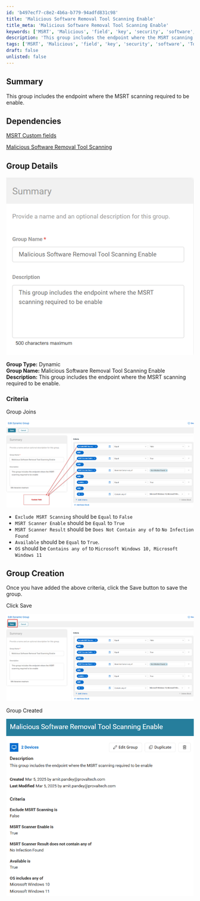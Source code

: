 ```yaml
---
id: 'b497ecf7-c8e2-4b6a-b779-94adfd831c98'
title: 'Malicious Software Removal Tool Scanning Enable'
title_meta: 'Malicious Software Removal Tool Scanning Enable'
keywords: ['MSRT', 'Malicious', 'field', 'key', 'security', 'software', 'Tool']
description: 'This group includes the endpoint where the MSRT scanning required to be enable.'
tags: ['MSRT', 'Malicious', 'field', 'key', 'security', 'software', 'Tool']
draft: false
unlisted: false
---
```


## Summary
This group includes the endpoint where the MSRT scanning required to be enable.

## Dependencies
[MSRT Custom fields](<../custom-fields/MSRT Custom Fields.md>)

[Malicious Software Removal Tool Scanning](<../tasks/Malicious Software Removal Tool Scanning.md>)

## Group Details

![Summary](<../../../static/img/docs/Malicious Software Removal Tool Scanning Enable/image.png>)

**Group Type:** Dynamic  
**Group Name:** Malicious Software Removal Tool Scanning Enable  
**Description:** This group includes the endpoint where the MSRT scanning required to be enable.  

### Criteria

Group Joins

![Group Joins](<../../../static/img/docs/Malicious Software Removal Tool Scanning Enable/image-1.png>)

- `Exclude MSRT Scanning` should be `Equal` to `False`
- `MSRT Scanner Enable` should be `Equal` to `True`
- `MSRT Scanner Result` should be `Does Not Contain any of` to `No Infection Found`
- `Available` should be `Equal` to `True`.
- `OS` should be `Contains any of` to `Microsoft Windows 10, Microsoft Windows 11`

## Group Creation

Once you have added the above criteria, click the Save button to save the group. 

Click Save

![Click Save](<../../../static/img/docs/Malicious Software Removal Tool Scanning Enable/image-2.png>)

Group Created

![Group Created](<../../../static/img/docs/Malicious Software Removal Tool Scanning Enable/image-3.png>)



